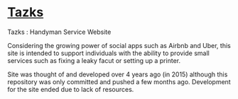 # [Tazks](http://handy-service.appspot.com)
Tazks : Handyman Service Website

Considering the growing power of social apps such as Airbnb and Uber, this site is intended to support individuals with the ability to provide small services such as fixing a leaky facut or setting up a printer.

Site was thought of and developed over 4 years ago (in 2015) although this repository was only committed and pushed a few months ago.  Development for the site ended due to lack of resources.
